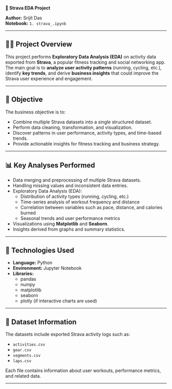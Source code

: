 
**📘 Strava EDA Project**

**Author:** Srijit Das  
**Notebook:** `1. strava_.ipynb`

---

## 🏃‍♂️ Project Overview
This project performs **Exploratory Data Analysis (EDA)** on activity data exported from **Strava**, a popular fitness tracking and social networking app.  
The main goal is to **analyze user activity patterns** (running, cycling, etc.), identify **key trends**, and derive **business insights** that could improve the Strava user experience and engagement.

---

## 🎯 Objective
The business objective is to:
- Combine multiple Strava datasets into a single structured dataset.  
- Perform data cleaning, transformation, and visualization.  
- Discover patterns in user performance, activity types, and time-based trends.  
- Provide actionable insights for fitness tracking and business strategy.

---

## 📊 Key Analyses Performed
- Data merging and preprocessing of multiple Strava datasets.  
- Handling missing values and inconsistent data entries.  
- Exploratory Data Analysis (EDA):
  - Distribution of activity types (running, cycling, etc.)
  - Time-series analysis of workout frequency and distance
  - Correlation between variables such as pace, distance, and calories burned
  - Seasonal trends and user performance metrics
- Visualizations using **Matplotlib** and **Seaborn**.
- Insights derived from graphs and summary statistics.

---

## 🧠 Technologies Used
- **Language:** Python  
- **Environment:** Jupyter Notebook  
- **Libraries:**
  - pandas  
  - numpy  
  - matplotlib  
  - seaborn  
  - plotly (if interactive charts are used)

---

## 🧩 Dataset Information
The datasets include exported Strava activity logs such as:
- `activities.csv`  
- `gear.csv`  
- `segments.csv`  
- `laps.csv`

Each file contains information about user workouts, performance metrics, and related data.

---

